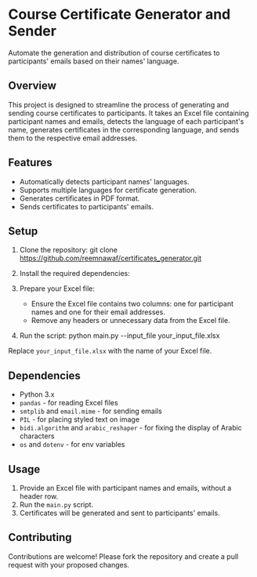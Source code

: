 # Course Certificate Generator and Sender

Automate the generation and distribution of course certificates to participants' emails based on their names' language.

## Overview

This project is designed to streamline the process of generating and sending course certificates to participants. It takes an Excel file containing participant names and emails, detects the language of each participant's name, generates certificates in the corresponding language, and sends them to the respective email addresses.

## Features

- Automatically detects participant names' languages.
- Supports multiple languages for certificate generation.
- Generates certificates in PDF format.
- Sends certificates to participants' emails.

## Setup

1. Clone the repository:
    git clone https://github.com/reemnawaf/certificates_generator.git

2. Install the required dependencies:
3. Prepare your Excel file:
   - Ensure the Excel file contains two columns: one for participant names and one for their email addresses.
   - Remove any headers or unnecessary data from the Excel file.

4. Run the script:
    python main.py --input_file your_input_file.xlsx


Replace `your_input_file.xlsx` with the name of your Excel file.

## Dependencies

- Python 3.x
- `pandas` - for reading Excel files
- `smtplib` and `email.mime` - for sending emails
- `PIL` - for placing styled text on image
- `bidi.algorithm` and `arabic_reshaper` - for fixing the display of Arabic characters
- `os` and `dotenv` - for env variables

## Usage

1. Provide an Excel file with participant names and emails, without a header row.
2. Run the `main.py` script.
3. Certificates will be generated and sent to participants' emails.

## Contributing

Contributions are welcome! Please fork the repository and create a pull request with your proposed changes.

